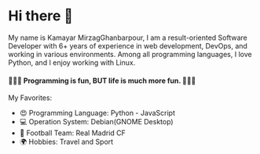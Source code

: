 # Hi there 👋

My name is Kamayar MirzagGhanbarpour, I am a result-oriented Software Developer with 6+ years of experience in web development, DevOps, and working in various environments. Among all programming languages, I love Python, and I enjoy working with Linux.

#### 🍻🍻🍻 Programming is fun, BUT life is much more fun. 🍻🍻🍻

My Favorites:

- 😍 Programming Language: Python - JavaScript
- 💻 Operation System: Debian(GNOME Desktop)
- 💜 Football Team: Real Madrid CF
- 🌍 Hobbies:‌ Travel and Sport
